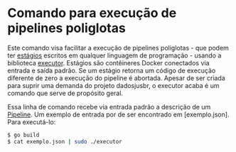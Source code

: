 # Comando para execução de pipelines poliglotas

Este comando visa facilitar a execução de pipelines poliglotas - que podem ter [estágios](https://github.com/dadosjusbr/executor/blob/45cacc0878707a7cbc9ed0d38299959e67c72f68/pipeline.go#L24) escritos em qualquer linguagem de programação - usando a biblioteca [executor](github.com/dadosjusbr/executor). Estágios são contêineres Docker conectados via entrada e saída padrão. Se um estágio retorna um código de execução diferente de zero a execução do pipeline é abortada. Apesar de ser criada para suprir uma demanda do projeto dadosjusbr, o executor acaba é um comando que serve de propósito geral.

Essa linha de comando recebe via entrada padrão a descrição de um [Pipeline](https://github.com/dadosjusbr/executor/blob/45cacc0878707a7cbc9ed0d38299959e67c72f68/pipeline.go#L33). Um exemplo de entrada por de ser encontrado em [exemplo.json]. Para executá-lo:

```sh
$ go build
$ cat exemplo.json | sudo ./executor
```